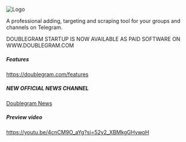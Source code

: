 


![Logo](https://www.doublegram.com/img/github-dblgrm-social.png)

A professional adding, targeting and scraping tool for your groups and channels on Telegram.


DOUBLEGRAM STARTUP IS NOW AVAILABLE AS PAID SOFTWARE ON WWW.DOUBLEGRAM.COM


##### Features

https://doublegram.com/features


##### NEW OFFICIAL NEWS CHANNEL
[Doublegram News](https://t.me/doublegram_news)



##### Preview video
https://youtu.be/4cnCM9O_aYg?si=52y2_XBMkgGHywoH

